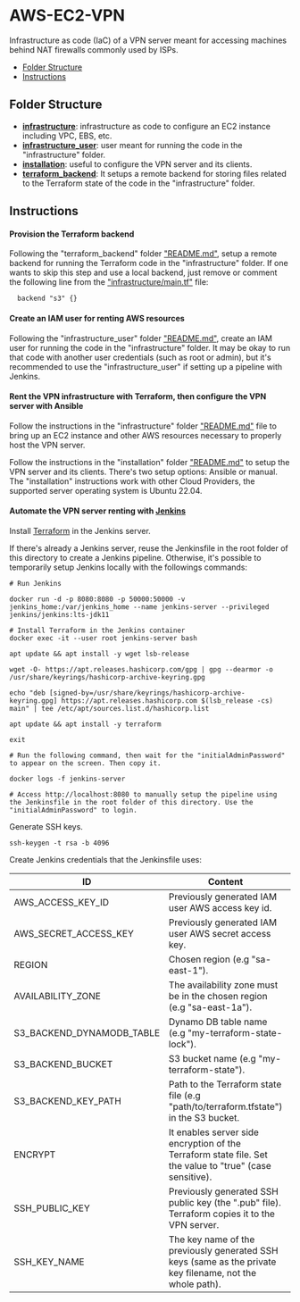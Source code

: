 # AWS-EC2-VPN
Infrastructure as code (IaC) of a VPN server meant for accessing machines behind NAT firewalls commonly used by ISPs.

- [Folder Structure](#folder-structure)
- [Instructions](#instructions)

## Folder Structure

* **[infrastructure](/infrastructure/)**: infrastructure as code to configure an EC2 instance including VPC, EBS, etc.
* **[infrastructure_user](/infrastructure_user/)**: user meant for running the code in the "infrastructure" folder.
* **[installation](/installation/)**: useful to configure the VPN server and its clients.
* **[terraform_backend](/terraform_backend/)**: It setups a remote backend for storing files related to the Terraform state of the code in the "infrastructure" folder.

## Instructions

#### Provision the Terraform backend

Following the "terraform_backend" folder ["README.md"](/terraform_backend/README.md), setup a remote backend for running the Terraform code in the "infrastructure" folder. If one wants to skip this step and use a local backend, just remove or comment the following line from the ["infrastructure/main.tf"](/infrastructure/main.tf) file:

```
  backend "s3" {}
```

#### Create an IAM user for renting AWS resources

Following the "infrastructure_user" folder ["README.md"](/infrastructure_user/README.md), create an IAM user for running the code in the "infrastructure" folder. It may be okay to run that code with another user credentials (such as root or admin), but it's recommended to use the "infrastructure_user" if setting up a pipeline with Jenkins.

#### Rent the VPN infrastructure with Terraform, then configure the VPN server with Ansible

Follow the instructions in the "infrastructure" folder ["README.md"](/infrastructure/README.md) file to bring up an EC2 instance and other AWS resources necessary to properly host the VPN server.

Follow the instructions in the "installation" folder ["README.md"](/installation/README.md) to setup the VPN server and its clients. There's two setup options: Ansible or manual. The "installation" instructions work with other Cloud Providers, the supported server operating system is Ubuntu 22.04.

#### Automate the VPN server renting with [Jenkins](https://www.jenkins.io/)

Install [Terraform](https://developer.hashicorp.com/terraform/tutorials/aws-get-started/install-cli) in the Jenkins server.

If there's already a Jenkins server, reuse the Jenkinsfile in the root folder of this directory to create a Jenkins pipeline. Otherwise, it's possible to temporarily setup Jenkins locally with the followings commands:

```
# Run Jenkins

docker run -d -p 8080:8080 -p 50000:50000 -v jenkins_home:/var/jenkins_home --name jenkins-server --privileged jenkins/jenkins:lts-jdk11

# Install Terraform in the Jenkins container
docker exec -it --user root jenkins-server bash

apt update && apt install -y wget lsb-release

wget -O- https://apt.releases.hashicorp.com/gpg | gpg --dearmor -o /usr/share/keyrings/hashicorp-archive-keyring.gpg

echo "deb [signed-by=/usr/share/keyrings/hashicorp-archive-keyring.gpg] https://apt.releases.hashicorp.com $(lsb_release -cs) main" | tee /etc/apt/sources.list.d/hashicorp.list

apt update && apt install -y terraform

exit

# Run the following command, then wait for the "initialAdminPassword" to appear on the screen. Then copy it.

docker logs -f jenkins-server

# Access http://localhost:8080 to manually setup the pipeline using the Jenkinsfile in the root folder of this directory. Use the "initialAdminPassword" to login.
```

Generate SSH keys.

```
ssh-keygen -t rsa -b 4096
```

Create Jenkins credentials that the Jenkinsfile uses:

| ID                        | Content                                                                                                                   | Kind        |
|---------------------------|---------------------------------------------------------------------------------------------------------------------------|-------------|
| AWS_ACCESS_KEY_ID         | Previously generated IAM user AWS access key id.                                                                          | Secret text |
| AWS_SECRET_ACCESS_KEY     | Previously generated IAM user AWS secret access key.                                                                      | Secret text |
| REGION                    | Chosen region (e.g "sa-east-1").                                                                                          | Secret text |
| AVAILABILITY_ZONE         | The availability zone must be in the chosen region (e.g "sa-east-1a").                                                    | Secret text |
| S3_BACKEND_DYNAMODB_TABLE | Dynamo DB table name (e.g "my-terraform-state-lock").                                                                     | Secret text |
| S3_BACKEND_BUCKET         | S3 bucket name (e.g "my-terraform-state").                                                                                | Secret text |
| S3_BACKEND_KEY_PATH       | Path to the Terraform state file (e.g "path/to/terraform.tfstate") in the S3 bucket.                                      | Secret text |
| ENCRYPT                   | It enables server side encryption of the Terraform state file. Set the value to "true" (case sensitive).                  | Secret text |
| SSH_PUBLIC_KEY            | Previously generated SSH public key (the ".pub" file). Terraform copies it to the VPN server.                             | Secret text |
| SSH_KEY_NAME              | The key name of the previously generated SSH keys (same as the private key filename, not the whole path).                 | Secret text |
